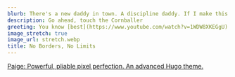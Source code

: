 ```yaml
---
blurb: There's a new daddy in town. A discipline daddy. If I make this comeback, I'll buy you a hundred George Michaels that you can teach to drive! These are my awards, Mother. From Army. The seal is for marksmanship, and the gorilla is for sand racing. We'll have to find something to do so that people can look at you without wanting to kill [themselves](https://bluthipsum.com).
description: Go ahead, touch the Cornballer
greeting: You know [best](https://www.youtube.com/watch?v=1WDW8XKEGgU)
image_stretch: true
image_url: stretch.webp
title: No Borders, No Limits
---
```


<p class="lead text-center">
<a href="https://github.com/willfaught/paige">Paige: Powerful, pliable pixel perfection. An advanced Hugo theme.</a>
</p>
